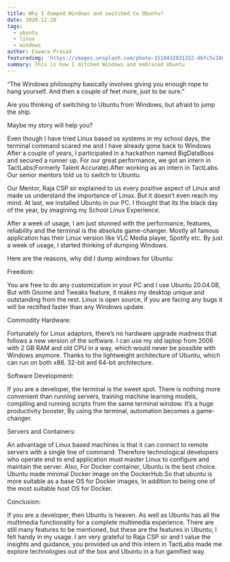 ```yaml
---
title: Why I dumped Windows and switched to Ubuntu?
date: 2020-12-28
tags: 
  - ubuntu
  - linux
  - windows
author: Eswara Prasad
featuredimg: 'https://images.unsplash.com/photo-1518432031352-d6fc5c10da5a?ixid=MXwxMjA3fDB8MHxwaG90by1wYWdlfHx8fGVufDB8fHw%3D&ixlib=rb-1.2.1&auto=format&fit=crop&w=1334&q=80'
summary: This is how I ditched Windows and embraced Ubuntu
---
```



“The Windows philosophy basically involves giving you enough rope to hang yourself. And then a couple of feet more, just to be sure.”

Are you thinking of switching to Ubuntu from Windows, but afraid to jump the ship.

Maybe my story will help you?

Even though I have tried Linux based os systems in my school days, the terminal command scared me and I have already gone back to Windows
After a couple of years, I participated in a hackathon named BigDataBoss and secured a runner up. For our great performance, we got an intern in TactLabs(Formerly Talent Accurate).After working as an intern in TactLabs. Our senior mentors told us to switch to Ubuntu.

Our Mentor, Raja CSP sir explained to us every positive aspect of Linux and made us understand the importance of Linux. But it doesn’t even reach my mind. At last, we installed Ubuntu in our PC. I thought that its the black day of the year, by imagining my School Linux Experience.

After a week of usage, I am just stunned with the performance, features, reliability and the terminal is the absolute game-changer. Mostly all famous application has their Linux version like VLC Media player, Spotify etc. By just a week of usage, I started thinking of dumping Windows.

Here are the reasons, why did I dump windows for Ubuntu:

Freedom:

You are free to do any customization in your PC and I use Ubuntu 20.04.08, But with Gnome and Tweaks feature, it makes my desktop unique and outstanding from the rest. Linux is open source, if you are facing any bugs it will be rectified faster than any Windows update.

Commodity Hardware:

Fortunately for Linux adaptors, there’s no hardware upgrade madness that follows a new version of the software. I can use my old laptop from 2006 with 2 GB RAM and old CPU in a way, which would never be possible with Windows anymore. Thanks to the lightweight architecture of Ubuntu, which can run on both x86. 32-bit and 64-bit architecture.

Software Development:

If you are a developer, the terminal is the sweet spot. There is nothing more convenient than running servers, training machine learning models, compiling and running scripts from the same terminal window. It’s a huge productivity booster, By using the terminal, automation becomes a game-changer.

Servers and Containers:

An advantage of Linux based machines is that it can connect to remote servers with a single line of command. Therefore technological developers who operate end to end application must master Linux to configure and maintain the server. Also, For Docker container, Ubuntu is the best choice. Ubuntu made minimal Docker image on the DockerHub.So that ubuntu is more suitable as a base OS for Docker images, In addition to being one of the most suitable host OS for Docker.


Conclusion:

If you are a developer, then Ubuntu is heaven. As well as Ubuntu has all the multimedia functionality for a complete multimedia experience. There are still many features to be mentioned, but these are the features in Ubuntu, I felt handy in my usage. I am very grateful to Raja CSP sir and I value the insights and guidance, you provided us and this intern in TactLabs made me explore technologies out of the box and Ubuntu in a fun gamified way.
